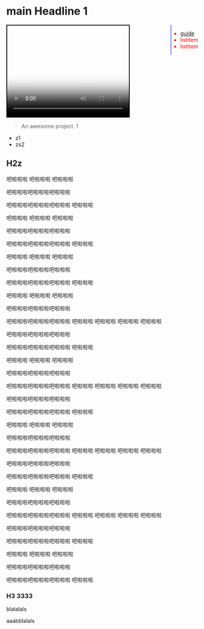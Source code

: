 # main Headline 1 


<div style='color: red; float: right; top:20px; right:20px; position:sticky; border-left:1px solid blue'>


- [guide](/guide)
- listitem
- listitem

</div>

<video id="video1" width="320" height="240" controls preload="none" poster="封面" style="border:2px solid black"  >

      <source id="mp4" src="https://staging-cnbj2-fds.api.xiaomi.net/image-gen-sky/test.mp4?GalaxyAccessKeyId=5151729087601&Expires=1673409199528&Signature=+GpCoi7rTvMUcU2jsRE4HAGMwuo=" type="video/mp4">

</video>


> An awesome project. 1 

- z1
- zs2 

## H2z

吧啦啦啦
吧啦啦啦
吧啦啦啦


吧啦啦啦吧啦啦啦吧啦啦啦

吧啦啦啦吧啦啦啦吧啦啦啦
吧啦啦啦



吧啦啦啦
吧啦啦啦
吧啦啦啦


吧啦啦啦吧啦啦啦吧啦啦啦

吧啦啦啦吧啦啦啦吧啦啦啦
吧啦啦啦

吧啦啦啦
吧啦啦啦
吧啦啦啦


吧啦啦啦吧啦啦啦吧啦啦啦

吧啦啦啦吧啦啦啦吧啦啦啦
吧啦啦啦



吧啦啦啦
吧啦啦啦
吧啦啦啦


吧啦啦啦吧啦啦啦吧啦啦啦

吧啦啦啦吧啦啦啦吧啦啦啦
吧啦啦啦
吧啦啦啦
吧啦啦啦
吧啦啦啦


吧啦啦啦吧啦啦啦吧啦啦啦

吧啦啦啦吧啦啦啦吧啦啦啦
吧啦啦啦



吧啦啦啦
吧啦啦啦
吧啦啦啦


吧啦啦啦吧啦啦啦吧啦啦啦

吧啦啦啦吧啦啦啦吧啦啦啦
吧啦啦啦
吧啦啦啦
吧啦啦啦
吧啦啦啦


吧啦啦啦吧啦啦啦吧啦啦啦

吧啦啦啦吧啦啦啦吧啦啦啦
吧啦啦啦



吧啦啦啦
吧啦啦啦
吧啦啦啦


吧啦啦啦吧啦啦啦吧啦啦啦

吧啦啦啦吧啦啦啦吧啦啦啦
吧啦啦啦
吧啦啦啦
吧啦啦啦
吧啦啦啦


吧啦啦啦吧啦啦啦吧啦啦啦

吧啦啦啦吧啦啦啦吧啦啦啦
吧啦啦啦



吧啦啦啦
吧啦啦啦
吧啦啦啦


吧啦啦啦吧啦啦啦吧啦啦啦

吧啦啦啦吧啦啦啦吧啦啦啦
吧啦啦啦
吧啦啦啦
吧啦啦啦
吧啦啦啦


吧啦啦啦吧啦啦啦吧啦啦啦

吧啦啦啦吧啦啦啦吧啦啦啦
吧啦啦啦



吧啦啦啦
吧啦啦啦
吧啦啦啦


吧啦啦啦吧啦啦啦吧啦啦啦

吧啦啦啦吧啦啦啦吧啦啦啦
吧啦啦啦



### H3 3333
blalalals

aaabblalals





